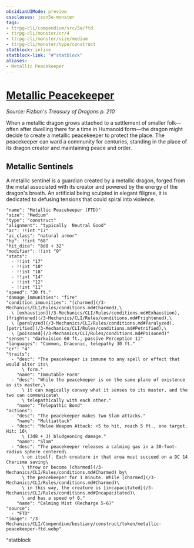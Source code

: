 ```yaml
---
obsidianUIMode: preview
cssclasses: json5e-monster
tags:
- ttrpg-cli/compendium/src/5e/ftd
- ttrpg-cli/monster/cr/4
- ttrpg-cli/monster/size/medium
- ttrpg-cli/monster/type/construct
statblock: inline
statblock-link: "#^statblock"
aliases:
- Metallic Peacekeeper
---
```

# [Metallic Peacekeeper](3-Mechanics\CLI\Compendium\bestiary\construct/metallic-peacekeeper-ftd.md)
*Source: Fizban's Treasury of Dragons p. 210*  

When a metallic dragon grows attached to a settlement of smaller folk—often after dwelling there for a time in Humanoid form—the dragon might decide to create a metallic peacekeeper to protect the place. The peacekeeper can ward a community for centuries, standing in the place of its dragon creator and maintaining peace and order.

## Metallic Sentinels

A metallic sentinel is a guardian created by a metallic dragon, forged from the metal associated with its creator and powered by the energy of the dragon's breath. An artificial being sculpted in elegant filigree, it is dedicated to defusing tensions that could spiral into violence.

```statblock
"name": "Metallic Peacekeeper (FTD)"
"size": "Medium"
"type": "construct"
"alignment": "typically  Neutral Good"
"ac": !!int "17"
"ac_class": "natural armor"
"hp": !!int "68"
"hit_dice": "8d8 + 32"
"modifier": !!int "0"
"stats":
  - !!int "17"
  - !!int "10"
  - !!int "18"
  - !!int "14"
  - !!int "12"
  - !!int "11"
"speed": "30 ft."
"damage_immunities": "fire"
"condition_immunities": "[charmed](/3-Mechanics/CLI/Rules/conditions.md#Charmed),\
  \ [exhaustion](/3-Mechanics/CLI/Rules/conditions.md#Exhaustion), [frightened](/3-Mechanics/CLI/Rules/conditions.md#Frightened),\
  \ [paralyzed](/3-Mechanics/CLI/Rules/conditions.md#Paralyzed), [petrified](/3-Mechanics/CLI/Rules/conditions.md#Petrified),\
  \ [poisoned](/3-Mechanics/CLI/Rules/conditions.md#Poisoned)"
"senses": "darkvision 60 ft., passive Perception 11"
"languages": "Common, Draconic, telepathy 30 ft."
"cr": "4"
"traits":
  - "desc": "The peacekeeper is immune to any spell or effect that would alter its\
      \ form."
    "name": "Immutable Form"
  - "desc": "While the peacekeeper is on the same plane of existence as its master,\
      \ it can magically convey what it senses to its master, and the two can communicate\
      \ telepathically with each other."
    "name": "Telepathic Bond"
"actions":
  - "desc": "The peacekeeper makes two Slam attacks."
    "name": "Multiattack"
  - "desc": "Melee Weapon Attack: +5 to hit, reach 5 ft., one target. Hit: 16\
      \ (3d8 + 3) bludgeoning damage."
    "name": "Slam"
  - "desc": "The peacekeeper releases a calming gas in a 30-foot-radius sphere centered\
      \ on itself. Each creature in that area must succeed on a DC 14 Charisma saving\
      \ throw or become [charmed](/3-Mechanics/CLI/Rules/conditions.md#Charmed) by\
      \ the peacekeeper for 1 minute. While [charmed](/3-Mechanics/CLI/Rules/conditions.md#Charmed)\
      \ in this way, the creature is [incapacitated](/3-Mechanics/CLI/Rules/conditions.md#Incapacitated)\
      \ and has a speed of 0."
    "name": "Calming Mist (Recharge 5-6)"
"source":
  - "FTD"
"image": "/3-Mechanics/CLI/Compendium/bestiary/construct/token/metallic-peacekeeper-ftd.webp"
```
^statblock